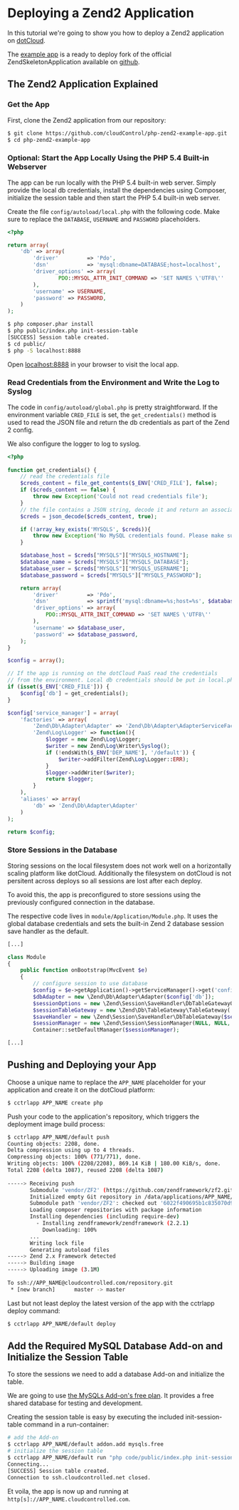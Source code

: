 # Deploying a Zend2 Application

In this tutorial we're going to show you how to deploy a Zend2 application on [dotCloud].

The [example app] is a ready to deploy fork of the official ZendSkeletonApplication available on [github](https://github.com/zendframework/ZendSkeletonApplication).

## The Zend2 Application Explained

### Get the App

First, clone the Zend2 application from our repository:

~~~bash
$ git clone https://github.com/cloudControl/php-zend2-example-app.git
$ cd php-zend2-example-app
~~~

### Optional: Start the App Locally Using the PHP 5.4 Built-in Webserver

The app can be run locally with the PHP 5.4 built-in web server. Simply provide the local db credentials, install the dependencies using Composer, initialize the session table and then start the PHP 5.4 built-in web server.

Create the file `config/autoload/local.php` with the following code. Make sure to replace the `DATABASE`, `USERNAME` and `PASSWORD` placeholders.

~~~php
<?php

return array(
	'db' => array(
		'driver'         => 'Pdo',
		'dsn'            => 'mysql:dbname=DATABASE;host=localhost',
		'driver_options' => array(
				PDO::MYSQL_ATTR_INIT_COMMAND => 'SET NAMES \'UTF8\''
		),
		'username' => USERNAME,
		'password' => PASSWORD,
	)
);
~~~

~~~bash
$ php composer.phar install
$ php public/index.php init-session-table
[SUCCESS] Session table created.
$ cd public/
$ php -S localhost:8888
~~~

Open [localhost:8888](http://localhost:8888/) in your browser to visit the local app.

### Read Credentials from the Environment and Write the Log to Syslog

The code in `config/autoload/global.php` is pretty straightforward. If the environment variable `CRED_FILE` is set, the `get_credentials()` method is used to read the JSON file and return the db credentials as part of the Zend 2 config.

We also configure the logger to log to syslog.

~~~php
<?php
	
function get_credentials() {
	// read the credentials file
	$creds_content = file_get_contents($_ENV['CRED_FILE'], false);
	if ($creds_content == false) {
		throw new Exception('Could not read credentials file');
	}
	// the file contains a JSON string, decode it and return an associative array
	$creds = json_decode($creds_content, true);

	if (!array_key_exists('MYSQLS', $creds)){
		throw new Exception('No MySQL credentials found. Please make sure you have added the mysqls addon.');
	}

	$database_host = $creds["MYSQLS"]["MYSQLS_HOSTNAME"];
	$database_name = $creds["MYSQLS"]["MYSQLS_DATABASE"];
	$database_user = $creds["MYSQLS"]["MYSQLS_USERNAME"];
	$database_password = $creds["MYSQLS"]["MYSQLS_PASSWORD"];

	return array(
		'driver'         => 'Pdo',
		'dsn'            => sprintf('mysql:dbname=%s;host=%s', $database_name, $database_host),
		'driver_options' => array(
			PDO::MYSQL_ATTR_INIT_COMMAND => 'SET NAMES \'UTF8\''
		),
		'username' => $database_user,
		'password' => $database_password,
	);
}

$config = array();

// If the app is running on the dotCloud PaaS read the credentials
// from the environment. Local db credentials should be put in local.php
if (isset($_ENV['CRED_FILE'])) {
	$config['db'] = get_credentials();
}

$config['service_manager'] = array(
	'factories' => array(
		'Zend\Db\Adapter\Adapter' => 'Zend\Db\Adapter\AdapterServiceFactory',
		'Zend\Log\Logger' => function(){
			$logger = new Zend\Log\Logger;
			$writer = new Zend\Log\Writer\Syslog();
			if (!endsWith($_ENV['DEP_NAME'], '/default')) {
				$writer->addFilter(Zend\Log\Logger::ERR);
			}
			$logger->addWriter($writer);
			return $logger;
		}
	),
	'aliases' => array(
		'db' => 'Zend\Db\Adapter\Adapter'
	)
);

return $config;

~~~

### Store Sessions in the Database

Storing sessions on the local filesystem does not work well on a horizontally scaling platform like dotCloud. Additionally the filesystem on dotCloud is not persitent across deploys so all sessions are lost after each deploy.

To avoid this, the app is preconfigured to store sessions using the previously configured connection in the database.

The respective code lives in `module/Application/Module.php`. It uses the global database credentials and sets the built-in Zend 2 database session save handler as the default.

~~~php
[...]

class Module
{
    public function onBootstrap(MvcEvent $e)
    {
    	// configure session to use database
    	$config = $e->getApplication()->getServiceManager()->get('config');
    	$dbAdapter = new \Zend\Db\Adapter\Adapter($config['db']);
    	$sessionOptions = new \Zend\Session\SaveHandler\DbTableGatewayOptions();
    	$sessionTableGateway = new \Zend\Db\TableGateway\TableGateway('session', $dbAdapter);
    	$saveHandler = new \Zend\Session\SaveHandler\DbTableGateway($sessionTableGateway, $sessionOptions);
    	$sessionManager = new \Zend\Session\SessionManager(NULL, NULL, $saveHandler);
    	Container::setDefaultManager($sessionManager);

[...]
~~~

## Pushing and Deploying your App
Choose a unique name to replace the `APP_NAME` placeholder for your application and create it on the dotCloud platform: 

~~~bash
$ cctrlapp APP_NAME create php
~~~

Push your code to the application's repository, which triggers the deployment image build process:

~~~bash
$ cctrlapp APP_NAME/default push
Counting objects: 2208, done.
Delta compression using up to 4 threads.
Compressing objects: 100% (771/771), done.
Writing objects: 100% (2208/2208), 869.14 KiB | 180.00 KiB/s, done.
Total 2208 (delta 1087), reused 2208 (delta 1087)
       
-----> Receiving push
       Submodule 'vendor/ZF2' (https://github.com/zendframework/zf2.git) registered for path 'vendor/ZF2'
       Initialized empty Git repository in /data/applications/APP_NAME/git-push-92157c6dc50dfab545adbda2761e4ef5f2138dd9-sDyGf40f/builddir/vendor/ZF2/.git/
       Submodule path 'vendor/ZF2': checked out '6022f490695b1c835070d9e5a81b45dc20b4a51c'
       Loading composer repositories with package information
       Installing dependencies (including require-dev)
         - Installing zendframework/zendframework (2.2.1)
           Downloading: 100%
       ...
       Writing lock file
       Generating autoload files
-----> Zend 2.x Framework detected
-----> Building image
-----> Uploading image (3.1M)
       
To ssh://APP_NAME@cloudcontrolled.com/repository.git
 * [new branch]      master -> master
~~~

Last but not least deploy the latest version of the app with the cctrlapp deploy command:

~~~bash
$ cctrlapp APP_NAME/default deploy
~~~

## Add the Required MySQL Database Add-on and Initialize the Session Table

To store the sessions we need to add a database Add-on and initialize the table.

We are going to use [the MySQLs Add-on's free plan](https://next.dotcloud.com/dev-center/add-on-documentation/data-storage/mysqls). It provides a free shared database for testing and development.

Creating the session table is easy by executing the included init-session-table command in a run-container:

~~~bash
# add the Add-on
$ cctrlapp APP_NAME/default addon.add mysqls.free
# initialize the session table
$ cctrlapp APP_NAME/default run "php code/public/index.php init-session-table"
Connecting...
[SUCCESS] Session table created.
Connection to ssh.cloudcontrolled.net closed.
~~~

Et voila, the app is now up and running at `http[s]://APP_NAME.cloudcontrolled.com`.

[PHP buildpack]: https://github.com/cloudControl/buildpack-php
[dotCloud]: https://next.dotcloud.com/
[example app]: https://github.com/cloudControl/php-zend2-example-app.git

